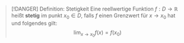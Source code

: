 > [!DANGER] Definition: Stetigkeit
> Eine reellwertige Funktion $f: D \to \mathbb{R}$ heißt **stetig** im punkt $x_0\in D$, falls $f$ einen Grenzwert für $x \to x_0$ hat und folgendes gilt:
> $$\lim_{x\to x_0} f(x) = f(x_0)$$
